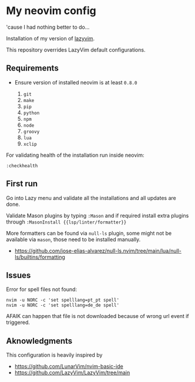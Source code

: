 # My neovim config

'cause I had nothing better to do...

Installation of my version of [lazyvim](https://www.lazyvim.org/).

This repository overrides LazyVim default configurations.

## Requirements

- Ensure version of installed neovim is at least `0.8.0`

  1. `git`
  2. `make`
  3. `pip`
  4. `python`
  5. `npm`
  6. `node`
  7. `groovy`
  8. `lua`
  9. `xclip`

For validating health of the installation run inside neovim:

```shell
:checkhealth
```

## First run

Go into Lazy menu and validate all the installations and all updates are done.

Validate Mason plugins by typing `:Mason` and if required install extra plugins through `:MasonInstall {{lsp/linter/formatter}}`

More formatters can be found via `null-ls` plugin, some might not be available via `mason`, those need to be installed manually.

- <https://github.com/jose-elias-alvarez/null-ls.nvim/tree/main/lua/null-ls/builtins/formatting>

## Issues

Error for spell files not found:

```shell
nvim -u NORC -c 'set spelllang=pt_pt spell'
nvim -u NORC -c 'set spelllang=de_de spell'
```

AFAIK can happen that file is not downloaded because of wrong url event if triggered.

## Aknowledgments

This configuration is heavily inspired by

- <https://github.com/LunarVim/nvim-basic-ide>
- <https://github.com/LazyVim/LazyVim/tree/main>
